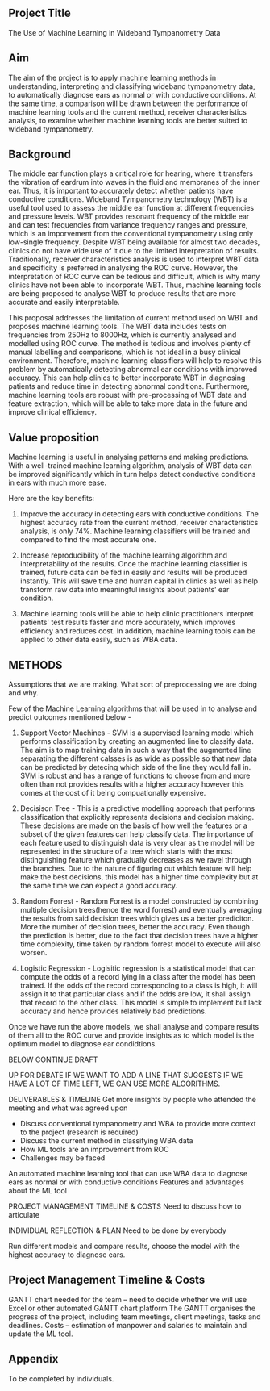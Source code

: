 ## Project Title
The Use of Machine Learning in Wideband Tympanometry Data

## Aim
The aim of the project is to apply machine learning methods in understanding, interpreting and classifying wideband tympanometry data, to automatically diagnose ears as normal or with conductive conditions. At the same time, a comparison will be drawn between the performance of machine learning tools and the current method, receiver characteristics analysis, to examine whether machine learning tools are better suited to wideband tympanometry.

## Background
The middle ear function plays a critical role for hearing, where it transfers the vibration of eardrum into waves in the fluid and membranes of the inner ear. Thus, it is important to accurately detect whether patients have conductive conditions. Wideband Tympanometry technology (WBT) is a useful tool used to assess the middle ear function at different frequencies and pressure levels. WBT provides resonant frequency of the middle ear and can test frequencies from variance frequency ranges and pressure, which is an imporvement from the conventional tympanometry using only low-single frequency. Despite WBT being available for almost two decades, clinics do not have wide use of it due to the limited interpretation of results. Traditionally, receiver characteristics analysis is used to interpret WBT data and specificity is preferred in analysing the ROC curve. However, the interpretation of ROC curve can be tedious and difficult, which is why many clinics have not been able to incorporate WBT. Thus, machine learning tools are being proposed to analyse WBT to produce results that are more accurate and easily interpretable.

This proposal addresses the limitation of current method used on WBT and proposes machine learning tools. The WBT data includes tests on frequencies from 250Hz to 8000Hz, which is currently analysed and modelled using ROC curve. The method is tedious and involves plenty of manual labelling and comparisons, which is not ideal in a busy clinical environment. Therefore, machine learning classifiers will help to resolve this problem by automatically detecting abnormal ear conditions with improved accuracy. This can help clinics to better incorporate WBT in diagnosing patients and reduce time in detecting abnormal conditions. Furthermore, machine learning tools are robust with pre-processing of WBT data and feature extraction, which will be able to take more data in the future and improve clinical efficiency.

## Value proposition
Machine learning is useful in analysing patterns and making predictions. With a well-trained machine learning algorithm, analysis of WBT data can be improved significantly which in turn helps detect conductive conditions in ears with much more ease. 

Here are the key benefits:
1. Improve the accuracy in detecting ears with conductive conditions. The highest accuracy rate from the current method, receiver characteristics analysis, is only 74%. Machine learning classifiers will be trained and compared to find the most accurate one.

2. Increase reproducibility of the machine learning algorithm and interpretability of the results. Once the machine learning classifier is trained, future data can be fed in easily and results will be produced instantly. This will save time and human capital in clinics as well as help transform raw data into meaningful insights about patients’ ear condition.

3. Machine learning tools will be able to help clinic practitioners interpret patients' test results faster and more accurately, which improves efficiency and reduces cost. In addition, machine learning tools can be applied to other data easily, such as WBA data.


## METHODS
Assumptions that we are making.
What sort of preprocessing we are doing and why.

Few of the Machine Learning algorithms that will be used in to analyse and predict outcomes mentioned below - 

1. Support Vector Machines - SVM is a supervised learning model which performs classification by creating an augmented line to classify data. The aim is to map training data in such a way that the augmented line separating the different calsses is as wide as possible so that new data can be predicted by detecing which side of the line they would fall in. SVM is robust and has a range of functions to choose from and more often than not provides results with a higher accuracy however this comes at the cost of it being compuationally expensive.

2. Decisison Tree - This is a predictive modelling approach that performs classification that explicitly represents decisions and decision making. These decisions are made on the basis of how well the features or a subset of the given features can help classify data. The importance of each feature used to distinguish data is very clear as the model will be represented in the structure of a tree which starts with the most distinguishing feature which gradually decreases as we ravel through the branches. Due to the nature of figuring out which feature will help make the best decisions, this model has a higher time complexity but at the same time we can expect a good accuracy.

3. Random Forrest - Random Forrest is a model constructed by combining multiple decision trees(hence the word forrest) and eventually averaging the results from said decision trees which gives us a better prediciton. More the number of decision trees, better the accuracy. Even though the prediction is better, due to the fact that decision trees have a higher time complexity, time taken by random forrest model to execute will also worsen.

4. Logistic Regression - Logisitic regression is a statistical model that can compute the odds of a record lying in a class after the model has been trained. If the odds of the record corresponding to a class is high, it will assign it to that particular class and if the odds are low, it shall assign that record to the other class. This model is simple to implement but lack accuracy and hence provides relatively bad predictions.


Once we have run the above models, we shall analyse and compare results of them all to the ROC curve and provide insights as to which model is the optimum model to diagnose ear condidtions.





BELOW CONTINUE DRAFT

UP FOR DEBATE IF WE WANT TO ADD A LINE THAT SUGGESTS IF WE HAVE A LOT OF TIME LEFT, WE CAN USE MORE ALGORITHMS.

DELIVERABLES & TIMELINE
Get more insights by people who attended the meeting and what was agreed upon

-	Discuss conventional tympanometry and WBA to provide more context to the project (research is required)
-	Discuss the current method in classifying WBA data
-	How ML tools are an improvement from ROC
-	Challenges may be faced

An automated machine learning tool that can use WBA data to diagnose ears as normal or with conductive conditions
Features and advantages about the ML tool

PROJECT MANAGEMENT TIMELINE & COSTS
Need to discuss how to articulate

INDIVIDUAL REFLECTION & PLAN
Need to be done by everybody




Run different models and compare results, choose the model with the highest accuracy to diagnose ears.


## Project Management Timeline & Costs
GANTT chart needed for the team – need to decide whether we will use Excel or other automated GANTT chart platform
The GANTT organises the progress of the project, including team meetings, client meetings, tasks and deadlines.
Costs – estimation of manpower and salaries to maintain and update the ML tool.

## Appendix
To be completed by individuals.
